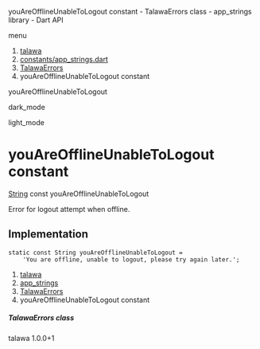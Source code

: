 




youAreOfflineUnableToLogout constant - TalawaErrors class - app\_strings library - Dart API







menu

1. [talawa](../../index.html)
2. [constants/app\_strings.dart](../../file-___home_harshil_Desktop_open-source_palisadoes_talawa_lib_constants_app_strings/)
3. [TalawaErrors](../../file-___home_harshil_Desktop_open-source_palisadoes_talawa_lib_constants_app_strings/TalawaErrors-class.html)
4. youAreOfflineUnableToLogout constant

youAreOfflineUnableToLogout


dark\_mode

light\_mode




# youAreOfflineUnableToLogout constant


[String](https://api.flutter.dev/flutter/dart-core/String-class.html)
const youAreOfflineUnableToLogout

Error for logout attempt when offline.


## Implementation

```
static const String youAreOfflineUnableToLogout =
    'You are offline, unable to logout, please try again later.';
```

 


1. [talawa](../../index.html)
2. [app\_strings](../../file-___home_harshil_Desktop_open-source_palisadoes_talawa_lib_constants_app_strings/)
3. [TalawaErrors](../../file-___home_harshil_Desktop_open-source_palisadoes_talawa_lib_constants_app_strings/TalawaErrors-class.html)
4. youAreOfflineUnableToLogout constant

##### TalawaErrors class





talawa
1.0.0+1






